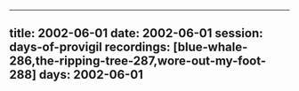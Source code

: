 
---
title: 2002-06-01
date:  2002-06-01
session: days-of-provigil
recordings: [blue-whale-286,the-ripping-tree-287,wore-out-my-foot-288]
days: 2002-06-01
---
